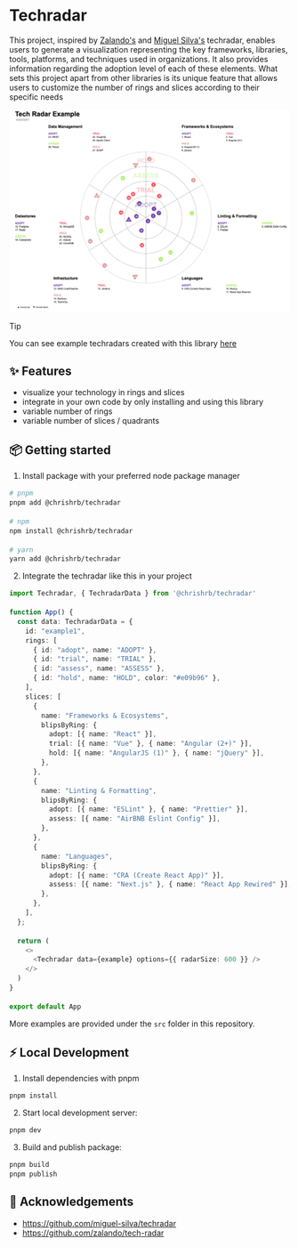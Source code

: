 # Techradar

This project, inspired by [Zalando's](https://github.com/zalando/tech-radar) and [Miguel Silva's](https://github.com/miguel-silva/techradar)
techradar, enables users to generate a visualization representing the key frameworks, libraries, tools, platforms, and techniques used in
organizations. It also provides information regarding the adoption level of each of these elements. What sets this project apart from other 
libraries is its unique feature that allows users to customize the number of rings and slices according to their specific needs 

![ui](./.github/docs/ui.png)

> [!TIP]
> You can see example techradars created with this library [here](https://chrishrb.github.io/techradar/)

## ✨ Features

* visualize your technology in rings and slices
* integrate in your own code by only installing and using this library
* variable number of rings
* variable number of slices / quadrants

## 📦 Getting started

1. Install package with your preferred node package manager

  ```bash
  # pnpm
  pnpm add @chrishrb/techradar

  # npm
  npm install @chrishrb/techradar

  # yarn
  yarn add @chrishrb/techradar
  ```

2. Integrate the techradar like this in your project

  ```ts
  import Techradar, { TechradarData } from '@chrishrb/techradar'

  function App() {
    const data: TechradarData = {
      id: "example1",
      rings: [
        { id: "adopt", name: "ADOPT" },
        { id: "trial", name: "TRIAL" },
        { id: "assess", name: "ASSESS" },
        { id: "hold", name: "HOLD", color: "#e09b96" },
      ],
      slices: [
        {
          name: "Frameworks & Ecosystems",
          blipsByRing: {
            adopt: [{ name: "React" }],
            trial: [{ name: "Vue" }, { name: "Angular (2+)" }],
            hold: [{ name: "AngularJS (1)" }, { name: "jQuery" }],
          },
        },
        {
          name: "Linting & Formatting",
          blipsByRing: {
            adopt: [{ name: "ESLint" }, { name: "Prettier" }],
            assess: [{ name: "AirBNB Eslint Config" }],
          },
        },
        {
          name: "Languages",
          blipsByRing: {
            adopt: [{ name: "CRA (Create React App)" }],
            assess: [{ name: "Next.js" }, { name: "React App Rewired" }],
          },
        },
      ],
    };

    return (
      <>
        <Techradar data={example} options={{ radarSize: 600 }} />
      </>
    )
  }

  export default App
  ```

More examples are provided under the `src` folder in this repository.

## ⚡️ Local Development

1. Install dependencies with pnpm

```bash
pnpm install
```

2. Start local development server:

```bash
pnpm dev
```

3. Build and publish package:

```bash
pnpm build
pnpm publish
```

## 📄 Acknowledgements

- https://github.com/miguel-silva/techradar
- https://github.com/zalando/tech-radar
